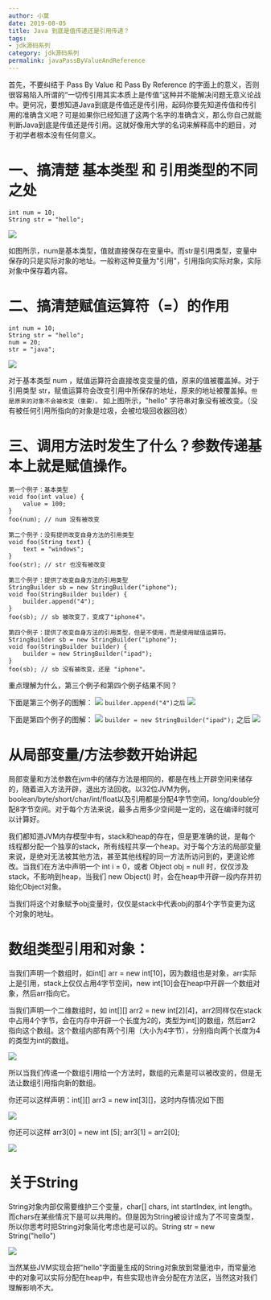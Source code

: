 ```yaml
---
author: 小莫
date: 2019-08-05
title: Java 到底是值传递还是引用传递？
tags:
- jdk源码系列
category: jdk源码系列
permalink: javaPassByValueAndReference
---
```

首先，不要纠结于 Pass By Value 和 Pass By Reference 的字面上的意义，否则很容易陷入所谓的“一切传引用其实本质上是传值”这种并不能解决问题无意义论战中。更何况，要想知道Java到底是传值还是传引用，起码你要先知道传值和传引用的准确含义吧？可是如果你已经知道了这两个名字的准确含义，那么你自己就能判断Java到底是传值还是传引用。这就好像用大学的名词来解释高中的题目，对于初学者根本没有任何意义。
<!-- more -->

# 一、搞清楚 基本类型 和 引用类型的不同之处

```
int num = 10;
String str = "hello";
```

![](https://pic3.zhimg.com/80/166032bc90958c21604110441ad03f45_hd.jpg)


如图所示，num是基本类型，值就直接保存在变量中。而str是引用类型，变量中保存的只是实际对象的地址。一般称这种变量为"引用"，引用指向实际对象，实际对象中保存着内容。

# 二、搞清楚赋值运算符（=）的作用

```
int num = 10;
String str = "hello";
num = 20;
str = "java";
```

![](https://pic4.zhimg.com/80/287c0efbb179638cf4cf27cbfdf3e746_hd.jpg)

对于基本类型 num ，赋值运算符会直接改变变量的值，原来的值被覆盖掉。对于引用类型 str，赋值运算符会改变引用中所保存的地址，原来的地址被覆盖掉。`但是原来的对象不会被改变（重要）。` 如上图所示，"hello" 字符串对象没有被改变。（没有被任何引用所指向的对象是垃圾，会被垃圾回收器回收）

# 三、调用方法时发生了什么？参数传递基本上就是赋值操作。

```
第一个例子：基本类型
void foo(int value) {
    value = 100;
}
foo(num); // num 没有被改变
```

```
第二个例子：没有提供改变自身方法的引用类型
void foo(String text) {
    text = "windows";
}
foo(str); // str 也没有被改变
```

```
第三个例子：提供了改变自身方法的引用类型
StringBuilder sb = new StringBuilder("iphone");
void foo(StringBuilder builder) {
    builder.append("4");
}
foo(sb); // sb 被改变了，变成了"iphone4"。
```

```
第四个例子：提供了改变自身方法的引用类型，但是不使用，而是使用赋值运算符。
StringBuilder sb = new StringBuilder("iphone");
void foo(StringBuilder builder) {
    builder = new StringBuilder("ipad");
}
foo(sb); // sb 没有被改变，还是 "iphone"。
```

重点理解为什么，第三个例子和第四个例子结果不同？

下面是第三个例子的图解：
![](https://pic2.zhimg.com/80/d8b82e07ea21375ca6b300f9162aa95f_hd.jpg)
`builder.append("4")之后`
![](https://pic2.zhimg.com/80/ff2ede9c6c55568d42425561f25a0fd7_hd.jpg)


下面是第四个例子的图解：
![](https://pic2.zhimg.com/80/d8b82e07ea21375ca6b300f9162aa95f_hd.jpg)
`builder = new StringBuilder("ipad");` 之后
![](https://pic4.zhimg.com/80/46fa5f10cc135a3ca087dae35a5211bd_hd.jpg)

# 从局部变量/方法参数开始讲起
局部变量和方法参数在jvm中的储存方法是相同的，都是在栈上开辟空间来储存的，随着进入方法开辟，退出方法回收。以32位JVM为例，boolean/byte/short/char/int/float以及引用都是分配4字节空间，long/double分配8字节空间。对于每个方法来说，最多占用多少空间是一定的，这在编译时就可以计算好。

我们都知道JVM内存模型中有，stack和heap的存在，但是更准确的说，是每个线程都分配一个独享的stack，所有线程共享一个heap。对于每个方法的局部变量来说，是绝对无法被其他方法，甚至其他线程的同一方法所访问到的，更遑论修改。当我们在方法中声明一个 int i = 0，或者 Object obj = null 时，仅仅涉及stack，不影响到heap，当我们 new Object() 时，会在heap中开辟一段内存并初始化Object对象。

当我们将这个对象赋予obj变量时，仅仅是stack中代表obj的那4个字节变更为这个对象的地址。

# 数组类型引用和对象：
当我们声明一个数组时，如int[] arr = new int[10]，因为数组也是对象，arr实际上是引用，stack上仅仅占用4字节空间，new int[10]会在heap中开辟一个数组对象，然后arr指向它。

当我们声明一个二维数组时，如 int[][] arr2 = new int[2][4]，arr2同样仅在stack中占用4个字节，会在内存中开辟一个长度为2的，类型为int[]的数组，然后arr2指向这个数组。这个数组内部有两个引用（大小为4字节），分别指向两个长度为4的类型为int的数组。

![](https://pic4.zhimg.com/80/v2-6590cb935ae8bf3b7241cb309fe041d7_hd.jpg)


所以当我们传递一个数组引用给一个方法时，数组的元素是可以被改变的，但是无法让数组引用指向新的数组。

你还可以这样声明：int[][] arr3 = new int[3][]，这时内存情况如下图

![](https://pic2.zhimg.com/80/v2-fdc86227021d56a02b559d6485983c71_hd.jpg)

你还可以这样 arr3[0] = new int [5]; arr3[1] = arr2[0];

![](https://pic1.zhimg.com/80/v2-fdc5e737a95d625a47d66ab61e4a2f55_hd.jpg)

# 关于String
String对象内部仅需要维护三个变量，char[] chars, int startIndex, int length。而chars在某些情况下是可以共用的。但是因为String被设计成为了不可变类型，所以你思考时把String对象简化考虑也是可以的。String str = new String("hello")

![](https://pic4.zhimg.com/80/v2-a143d0a3594d06f54c6853c46c429e08_hd.jpg)

当然某些JVM实现会把"hello"字面量生成的String对象放到常量池中，而常量池中的对象可以实际分配在heap中，有些实现也许会分配在方法区，当然这对我们理解影响不大。
